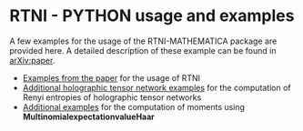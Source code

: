 # RTNI - PYTHON usage and examples

A few examples for the usage of the RTNI-MATHEMATICA package are provided here. A detailed description of these example can be found in [arXiv:paper](https://arxiv.org/abs/1902.07209).

* [Examples from the paper](examples_paper.nb) for the usage of RTNI
* [Additional holographic tensor network examples](examples_holographictensornetworks.nb) for the computation of Renyi entropies of holographic tensor networks
* [Additional examples](examples_momentcalculator.nb) for the computation of moments using **MultinomialexpectationvalueHaar**
